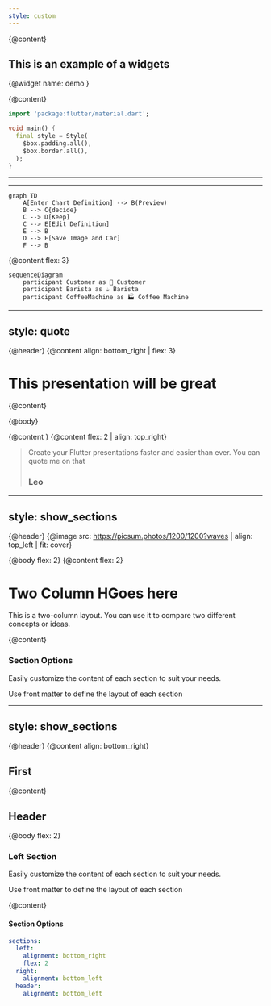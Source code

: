 ```yaml
---
style: custom
---
```


{@content}
## This is an example of a widgets

{@widget name: demo }

{@content}

```dart
import 'package:flutter/material.dart';

void main() {
  final style = Style(
    $box.padding.all(),
    $box.border.all(),
  );
}

```

---
---

```mermaid
graph TD
    A[Enter Chart Definition] --> B(Preview)
    B --> C{decide}
    C --> D[Keep]
    C --> E[Edit Definition]
    E --> B
    D --> F[Save Image and Car]
    F --> B  
```

{@content flex: 3}

```mermaid
sequenceDiagram
    participant Customer as 🧑 Customer
    participant Barista as ☕ Barista
    participant CoffeeMachine as 🏭 Coffee Machine
```


<!-- Notes go here -->

---
style: quote
---

{@header}
{@content align: bottom_right | flex: 3}
# This presentation will be great

{@content}

{@body}


{@content }
{@content flex: 2 | align: top_right}
> Create your Flutter presentations faster and easier than ever.
> You can quote me on that
> ### Leo 


---
style: show_sections
---

{@header}
{@image src: https://picsum.photos/1200/1200?waves | align: top_left | fit: cover}

{@body flex: 2}
{@content flex: 2}
# Two Column HGoes here

This is a two-column layout. You can use it to compare two different concepts or ideas.


{@content}

### Section Options

Easily customize the content of each section to suit your needs.

Use front matter to define the layout of each section

---
style: show_sections
---

{@header}
{@content align: bottom_right}

## First

{@content}  


## Header

{@body flex: 2}

### Left Section
Easily customize the content of each section to suit your needs.

Use front matter to define the layout of each section

{@content}

#### Section Options

```yaml
sections:
  left:
    alignment: bottom_right
    flex: 2
  right:
    alignment: bottom_left
  header:
    alignment: bottom_left
```
 
